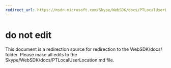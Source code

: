 ```yaml
---
redirect_url: https://msdn.microsoft.com/Skype/WebSDK/docs/PTLocalUserLocation
---
```

# do not edit
This document is a redirection source for redirection to the WebSDK/docs/ folder. Please make all edits to the Skype/WebSDK/docs/PTLocalUserLocation.md file.


